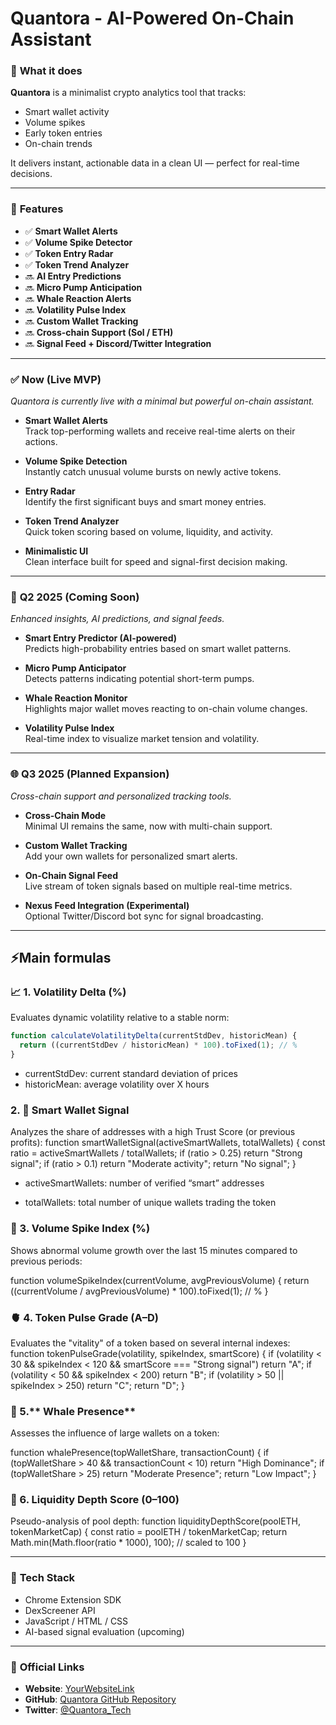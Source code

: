 # **Quantora** - AI-Powered On-Chain Assistant

### 🚀 **What it does**

**Quantora** is a minimalist crypto analytics tool that tracks:

- Smart wallet activity  
- Volume spikes  
- Early token entries  
- On-chain trends

It delivers instant, actionable data in a clean UI — perfect for real-time decisions.

---

### 🔮 **Features**

- ✅ **Smart Wallet Alerts**
- ✅ **Volume Spike Detector**
- ✅ **Token Entry Radar**
- ✅ **Token Trend Analyzer**
- 🔜 **AI Entry Predictions**
- 🔜 **Micro Pump Anticipation**
- 🔜 **Whale Reaction Alerts**
- 🔜 **Volatility Pulse Index**
- 🔜 **Custom Wallet Tracking**
- 🔜 **Cross-chain Support (Sol / ETH)**
- 🔜 **Signal Feed + Discord/Twitter Integration**

---

### ✅ **Now (Live MVP)**

*Quantora is currently live with a minimal but powerful on-chain assistant.*

- **Smart Wallet Alerts**  
  Track top-performing wallets and receive real-time alerts on their actions.

- **Volume Spike Detection**  
  Instantly catch unusual volume bursts on newly active tokens.

- **Entry Radar**  
  Identify the first significant buys and smart money entries.

- **Token Trend Analyzer**  
  Quick token scoring based on volume, liquidity, and activity.

- **Minimalistic UI**  
  Clean interface built for speed and signal-first decision making.

---

### 🚧 **Q2 2025 (Coming Soon)**

*Enhanced insights, AI predictions, and signal feeds.*

- **Smart Entry Predictor (AI-powered)**  
  Predicts high-probability entries based on smart wallet patterns.

- **Micro Pump Anticipator**  
  Detects patterns indicating potential short-term pumps.

- **Whale Reaction Monitor**  
  Highlights major wallet moves reacting to on-chain volume changes.

- **Volatility Pulse Index**  
  Real-time index to visualize market tension and volatility.

---

### 🌐 **Q3 2025 (Planned Expansion)**

*Cross-chain support and personalized tracking tools.*

- **Cross-Chain Mode**  
  Minimal UI remains the same, now with multi-chain support.

- **Custom Wallet Tracking**  
  Add your own wallets for personalized smart alerts.

- **On-Chain Signal Feed**  
  Live stream of token signals based on multiple real-time metrics.

- **Nexus Feed Integration (Experimental)**  
  Optional Twitter/Discord bot sync for signal broadcasting.

---
##  ⚡**Main formulas**
### 📈 **1. Volatility Delta (%)**

Evaluates dynamic volatility relative to a stable norm:
```javascript
function calculateVolatilityDelta(currentStdDev, historicMean) {
  return ((currentStdDev / historicMean) * 100).toFixed(1); // % 
}
```
- currentStdDev: current standard deviation of prices
- historicMean: average volatility over X hours

### 2. 🧠 **Smart Wallet Signal**
Analyzes the share of addresses with a high Trust Score (or previous profits):
function smartWalletSignal(activeSmartWallets, totalWallets) {
  const ratio = activeSmartWallets / totalWallets;
  if (ratio > 0.25) return "Strong signal";
  if (ratio > 0.1) return "Moderate activity";
  return "No signal";
}

- activeSmartWallets: number of verified “smart” addresses

- totalWallets: total number of unique wallets trading the token

### 🔄 3. **Volume Spike Index (%)**
Shows abnormal volume growth over the last 15 minutes compared to previous periods:

function volumeSpikeIndex(currentVolume, avgPreviousVolume) {
  return ((currentVolume / avgPreviousVolume) * 100).toFixed(1); // % 
}

### 🫀 4. **Token Pulse Grade (A–D)**
Evaluates the "vitality" of a token based on several internal indexes:
function tokenPulseGrade(volatility, spikeIndex, smartScore) {
  if (volatility < 30 && spikeIndex < 120 && smartScore === "Strong signal") return "A";
  if (volatility < 50 && spikeIndex < 200) return "B";
  if (volatility > 50 || spikeIndex > 250) return "C";
  return "D";
}
### 🔎 5.** Whale Presence**
Assesses the influence of large wallets on a token:

function whalePresence(topWalletShare, transactionCount) {
  if (topWalletShare > 40 && transactionCount < 10) return "High Dominance";
  if (topWalletShare > 25) return "Moderate Presence";
  return "Low Impact";
}

### 🧪 6. **Liquidity Depth Score (0–100)**
Pseudo-analysis of pool depth:
function liquidityDepthScore(poolETH, tokenMarketCap) {
  const ratio = poolETH / tokenMarketCap;
  return Math.min(Math.floor(ratio * 1000), 100); // scaled to 100
}

---

### 🧪 **Tech Stack**
- Chrome Extension SDK
- DexScreener API
- JavaScript / HTML / CSS
- AI-based signal evaluation (upcoming)

---
### 📎 **Official Links**

- **Website**: [YourWebsiteLink](https://www.example.com)
- **GitHub**: [Quantora GitHub Repository](https://github.com/yourusername/quantora)
- **Twitter**: [@Quantora_Tech](https://twitter.com/Quantora_Tech)

